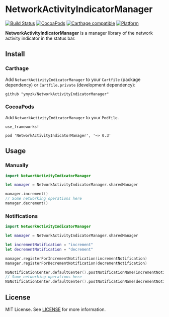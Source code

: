 # NetworkActivityIndicatorManager

[![Build Status](https://travis-ci.org/ymyzk/NetworkActivityIndicatorManager.svg?branch=master)](https://travis-ci.org/ymyzk/NetworkActivityIndicatorManager)
[![CocoaPods](https://img.shields.io/cocoapods/v/NetworkActivityIndicatorManager.svg?maxAge=2592000)](https://cocoapods.org/pods/NetworkActivityIndicatorManager)
[![Carthage compatible](https://img.shields.io/badge/Carthage-compatible-4BC51D.svg?style=flat)](https://github.com/ymyzk/NetworkActivityIndicatorManager)
[![Platform](https://img.shields.io/cocoapods/p/NetworkActivityIndicatorManager.svg?style=flat)](http://cocoadocs.org/docsets/NetworkActivityIndicatorManager)

**NetworkActivityIndicatorManager** is a manager library of the network activity indicator in the status bar.

## Install
### Carthage
Add `NetworkActivityIndicatorManager` to your `Cartfile` (package dependency) or `Cartfile.private` (development dependency):

```
github "ymyzk/NetworkActivityIndicatorManager"
```

### CocoaPods
Add `NetworkActivityIndicatorManager` to your `Podfile`.

```
use_frameworks!

pod 'NetworkActivityIndicatorManager', '~> 0.3'
```

## Usage
### Manually
```swift
import NetworkActivityIndicatorManager

let manager = NetworkActivityIndicatorManager.sharedManager

manager.increment()
// Some networking operations here
manager.decrement()
```

### Notifications
```swift
import NetworkActivityIndicatorManager

let manager = NetworkActivityIndicatorManager.sharedManager

let incrementNotification = "increment"
let decrementNotification = "decrement"

manager.registerForIncrementNotification(incrementNotification)
manager.registerForDecrementNotification(decrementNotification)

NSNotificationCenter.defaultCenter().postNotificationName(incrementNotification, object: nil)
// Some networking operations here
NSNotificationCenter.defaultCenter().postNotificationName(decrementNotification, object: nil)
```

## License
MIT License. See [LICENSE](LICENSE) for more information.
